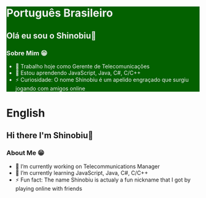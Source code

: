 <div style="background-color:#036100; color: #eee;">

# Português Brasileiro

## Olá eu sou o Shinobiu👋

### Sobre Mim 😁

- 🔭 Trabalho hoje como Gerente de Telecomunicações
- 🌱 Estou aprendendo JavaScript, Java, C#, C/C++
- ⚡ Curiosidade: O nome Shinobiu é um apelido engraçado que surgiu jogando com amigos online

</div>

# English

## Hi there I'm Shinobiu👋

### About Me 😁

- 🔭 I’m currently working on Telecommunications Manager
- 🌱 I’m currently learning JavaScript, Java, C#, C/C++
- ⚡ Fun fact: The name Shinobiu is actualy a fun nickname that I got by playing online with friends
